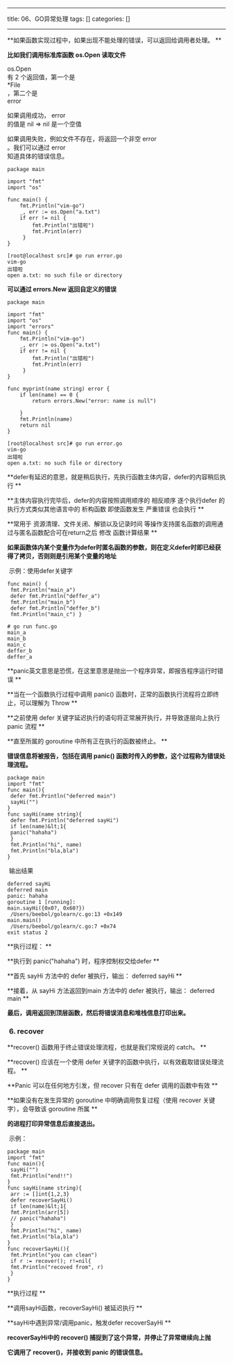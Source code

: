 
--- 
title:  06、GO异常处理 
tags: []
categories: [] 

---
>  
  
  **如果函数实现过程中，如果出现不能处理的错误，可以返回给调⽤者处理。 ** 
  
  
  **⽐如我们调⽤标准库函数 os.Open 读取⽂件** 
  


>  
  
  os.Open  
  有 
  2 
  个返回值，第⼀个是  
  *File  
  ，第⼆个是  
  error  
  
  
  如果调⽤成功， 
  error  
  的值是 
   nil =&gt; nil 
  是⼀个空值  
  
  
  如果调⽤失败，例如⽂件不存在，将返回⼀个⾮空 
   error  
  。我们可以通过 
   error  
  知道具体的错误信息。 
  


```
package main

import "fmt"
import "os"

func main() {
	fmt.Println("vim-go")
	_, err := os.Open("a.txt")
	if err != nil {
		fmt.Println("出错啦")
		fmt.Println(err)
	 }
}

```

```
[root@localhost src]# go run error.go 
vim-go
出错啦
open a.txt: no such file or directory

```

**可以通过 errors.New 返回⾃定义的错误**

```
package main

import "fmt"
import "os"
import "errors"
func main() {
	fmt.Println("vim-go")
	_, err := os.Open("a.txt")
	if err != nil {
		fmt.Println("出错啦")
		fmt.Println(err)
	 }
}

func myprint(name string) error {
	if len(name) == 0 {
		return errors.New("error: name is null")

	}
	fmt.Println(name)
	return nil
}

```

```
[root@localhost src]# go run error.go 
vim-go
出错啦
open a.txt: no such file or directory

```

>  
  
  **defer有延迟的意思，就是稍后执⾏，先执⾏函数主体内容，defer的内容稍后执⾏ ** 
  
  
  **主体内容执⾏完毕后，defer的内容按照调⽤顺序的 相反顺序 逐个执⾏defer 的执⾏⽅式类似其他语⾔中的 析构函数 即使函数发⽣ 严重错误 也会执⾏ ** 
  
  
  **常⽤于 资源清理、⽂件关闭、解锁以及记录时间 等操作⽀持匿名函数的调⽤通过与匿名函数配合可在return之后 修改 函数计算结果 ** 
  
  
  **如果函数体内某个变量作为defer时匿名函数的参数，则在定义defer时即已经获得了拷⻉，否则则是引⽤某个变量的地址** 
  


 示例：使用defer关键字

```
func main() {
 fmt.Println("main_a")
 defer fmt.Println("deffer_a")
 fmt.Println("main_b")
 defer fmt.Println("deffer_b")
 fmt.Println("main_c") }
```

```
# go run func.go
main_a
main_b
main_c
deffer_b
deffer_a
```

>  
  
  **panic英⽂意思是恐慌，在这⾥意思是抛出⼀个程序异常，即报告程序运⾏时错误 ** 
  
  
  **当在⼀个函数执⾏过程中调⽤ panic() 函数时，正常的函数执⾏流程将⽴即终⽌，可以理解为 Throw ** 
  
  
  **之前使⽤ defer 关键字延迟执⾏的语句将正常展开执⾏，并导致逐层向上执⾏ panic 流程 ** 
  
  
  **直⾄所属的 goroutine 中所有正在执⾏的函数被终⽌。 ** 
  
  
  **错误信息将被报告，包括在调⽤ panic() 函数时传⼊的参数，这个过程称为错误处理流程。** 
  


```
package main
import "fmt"
func main(){
 defer fmt.Println("deferred main")
 sayHi("")
}
func sayHi(name string){
 defer fmt.Println("deferred sayHi")
 if len(name)&lt;1{
 panic("hahaha")
 }
 fmt.Println("hi", name)
 fmt.Println("bla,bla")
}
```

 输出结果

```
deferred sayHi
deferred main
panic: hahaha
goroutine 1 [running]:
main.sayHi({0x0?, 0x60?})
 /Users/beebol/golearn/c.go:13 +0x149
main.main()
 /Users/beebol/golearn/c.go:7 +0x74
exit status 2
```

>  
  
  **执⾏过程： ** 
  
  
  **执⾏到 panic("hahaha") 时，程序控制权交给defer ** 
  
  
  **⾸先 sayHi ⽅法中的 defer 被执⾏，输出： deferred sayHi ** 
  
  
  **接着，从 sayHi ⽅法返回到main ⽅法中的 defer 被执⾏，输出： deferred main ** 
  
  
  **最后，调⽤返回到顶层函数，然后将错误消息和堆栈信息打印出来。** 
  


###  **6. recover**



>  
  
  **recover() 函数⽤于终⽌错误处理流程，也就是我们常规说的 catch。 ** 
  
  
  **recover() 应该在⼀个使⽤ defer 关键字的函数中执⾏，以有效截取错误处理流程。 ** 
  
  
  **Panic 可以在任何地⽅引发，但 recover 只有在 defer 调⽤的函数中有效 ** 
  
  
  **如果没有在发⽣异常的 goroutine 中明确调⽤恢复过程（使⽤ recover 关键字），会导致该 goroutine 所属 ** 
  
  
  **的进程打印异常信息后直接退出。** 
  


 示例：  

```
package main
import "fmt"
func main(){
 sayHi("")
 fmt.Println("end!!")
}
func sayHi(name string){
 arr := []int{1,2,3}
 defer recoverSayHi()
 if len(name)&lt;1{
 fmt.Println(arr[5])
 // panic("hahaha")
 }
 fmt.Println("hi", name)
 fmt.Println("bla,bla")
}
func recoverSayHi(){
 fmt.Println("you can clean")
 if r := recover(); r!=nil{
 fmt.Println("recoved from", r)
 }
}
```

>  
  
  **执⾏过程 ** 
  
  
  **调⽤sayHi函数，recoverSayHi() 被延迟执⾏ ** 
  
  
  **sayHi中遇到异常/调⽤panic，触发defer recoverSayHi ** 
  
  
  **recoverSayHi中的 recover() 捕捉到了这个异常，并停⽌了异常继续向上抛** 
  
  
  **它调⽤了 recover()，并接收到 panic 的错误信息。** 
  

